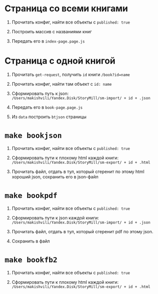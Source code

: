 Страница со всеми книгами
=========================

1. Прочитать конфиг, найти все объекты с `published: true`

2. Построить массив с названиями книг

3. Передать его в `index-page.page.js`


Страница с одной книгой
=======================

1. Прочитать `get-request`, получить `id` книги `/book?id=name`

2. Прочитать конфиг, найти там объект с `id: name`

3. Сформировать путь к json: `/Users/makishvili/Yandex.Disk/StoryMill/sm-import/ + id + .json`

4. Передать его в `book-page.page.js`

5. Из `data` построить `btjson` страницы



`make bookjson`
===============
1. Прочитать конфиг, найти все объекты с `published: true`

2. Сформировать пути к плохому html каждой книги: `/Users/makishvili/Yandex.Disk/StoryMill/sm-export/ + id + .html`

3. Прочитать файл, отдать в тул, который сгеренит по этому html хороший json, сохранить его в json-файл

`make bookpdf`
==============

1. Прочитать конфиг, найти все объекты с `published: true`

2. Сформировать пути к json каждой книги: `/Users/makishvili/Yandex.Disk/StoryMill/sm-import/ + id + .json`

3. Прочитать файл, отдать в тул, который сгеренит pdf по этому json.

4. Сохранить в файл

`make bookfb2`
==============
1. Прочитать конфиг, найти все объекты с `published: true`

2. Сформировать пути к плохому html каждой книги: `/Users/makishvili/Yandex.Disk/StoryMill/sm-export/ + id + .html`

